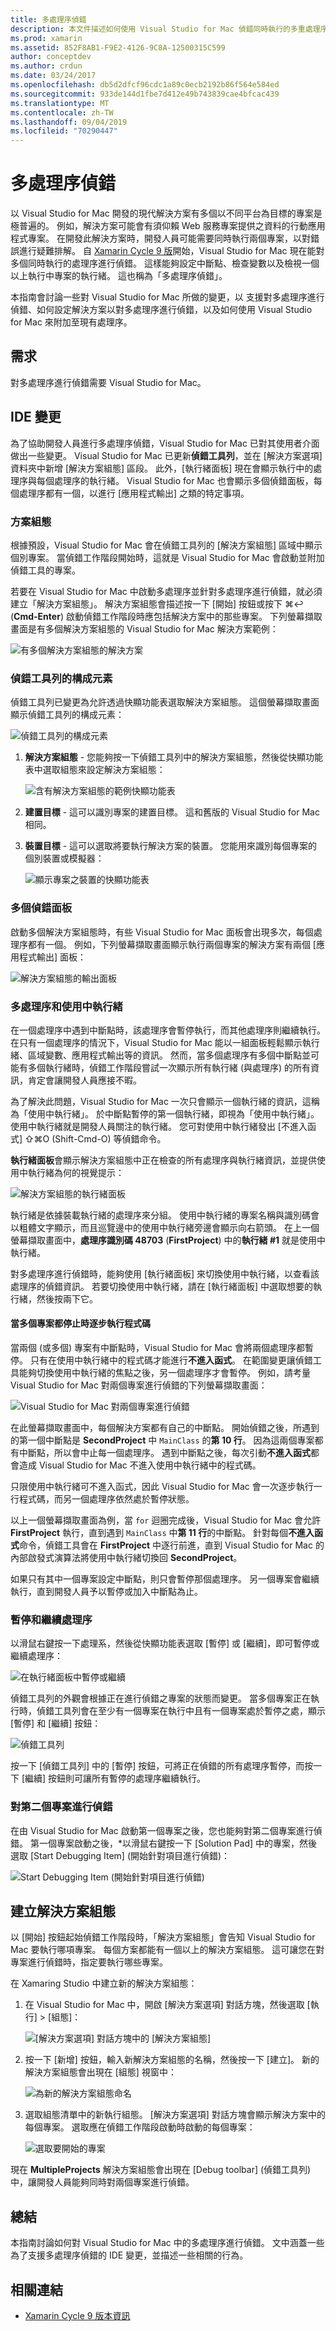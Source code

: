 ```yaml
---
title: 多處理序偵錯
description: 本文件描述如何使用 Visual Studio for Mac 偵錯同時執行的多重處理序。 例如，此功能可用來同時偵錯行動應用程式和 Web 服務專案。
ms.prod: xamarin
ms.assetid: 852F8AB1-F9E2-4126-9C8A-12500315C599
author: conceptdev
ms.author: crdun
ms.date: 03/24/2017
ms.openlocfilehash: db5d2dfcf96cdc1a89c0ecb2192b86f564e584ed
ms.sourcegitcommit: 933de144d1fbe7d412e49b743839cae4bfcac439
ms.translationtype: MT
ms.contentlocale: zh-TW
ms.lasthandoff: 09/04/2019
ms.locfileid: "70290447"
---
```

# <a name="multi-process-debugging"></a>多處理序偵錯

以 Visual Studio for Mac 開發的現代解決方案有多個以不同平台為目標的專案是極普遍的。 例如，解決方案可能會有須仰賴 Web 服務專案提供之資料的行動應用程式專案。 在開發此解決方案時，開發人員可能需要同時執行兩個專案，以對錯誤進行疑難排解。 自 [Xamarin Cycle 9 版](https://releases.xamarin.com/stable-release-cycle-9/)開始，Visual Studio for Mac 現在能對多個同時執行的處理序進行偵錯。 這樣能夠設定中斷點、檢查變數以及檢視一個以上執行中專案的執行緒。 這也稱為「多處理序偵錯」。 

本指南會討論一些對 Visual Studio for Mac 所做的變更，以 支援對多處理序進行偵錯、如何設定解決方案以對多處理序進行偵錯，以及如何使用 Visual Studio for Mac 來附加至現有處理序。

## <a name="requirements"></a>需求

對多處理序進行偵錯需要 Visual Studio for Mac。

## <a name="ide-changes"></a>IDE 變更

為了協助開發人員進行多處理序偵錯，Visual Studio for Mac 已對其使用者介面做出一些變更。 Visual Studio for Mac 已更新**偵錯工具列**，並在 [解決方案選項] 資料夾中新增 [解決方案組態] 區段。 此外，[執行緒面板] 現在會顯示執行中的處理序與每個處理序的執行緒。 Visual Studio for Mac 也會顯示多個偵錯面板，每個處理序都有一個，以進行 [應用程式輸出] 之類的特定事項。

### <a name="solution-configurations"></a>方案組態

根據預設，Visual Studio for Mac 會在偵錯工具列的 [解決方案組態] 區域中顯示個別專案。 當偵錯工作階段開始時，這就是 Visual Studio for Mac 會啟動並附加偵錯工具的專案。

若要在 Visual Studio for Mac 中啟動多處理序並針對多處理序進行偵錯，就必須建立「解決方案組態」。 解決方案組態會描述按一下 [開始] 按鈕或按下 &#8984;&#8617; (**Cmd-Enter**) 啟動偵錯工作階段時應包括解決方案中的那些專案。 下列螢幕擷取畫面是有多個解決方案組態的 Visual Studio for Mac 解決方案範例：

![](multi-process-debugging-images/mpd01-xs.png "有多個解決方案組態的解決方案")

### <a name="parts-of-the-debug-toolbar"></a>偵錯工具列的構成元素

偵錯工具列已變更為允許透過快顯功能表選取解決方案組態。 這個螢幕擷取畫面顯示偵錯工具列的構成元素：

![](multi-process-debugging-images/mpd02-xs.png "偵錯工具列的構成元素")

1. **解決方案組態** - 您能夠按一下偵錯工具列中的解決方案組態，然後從快顯功能表中選取組態來設定解決方案組態：

    ![](multi-process-debugging-images/mpd03-xs.png "含有解決方案組態的範例快顯功能表")

2. **建置目標** - 這可以識別專案的建置目標。 這和舊版的 Visual Studio for Mac 相同。
3. **裝置目標** - 這可以選取將要執行解決方案的裝置。 您能用來識別每個專案的個別裝置或模擬器：

    ![](multi-process-debugging-images/mpd04-xs.png "顯示專案之裝置的快顯功能表")

### <a name="multiple-debug-pads"></a>多個偵錯面板

啟動多個解決方案組態時，有些 Visual Studio for Mac 面板會出現多次，每個處理序都有一個。 例如，下列螢幕擷取畫面顯示執行兩個專案的解決方案有兩個 [應用程式輸出] 面板：

![](multi-process-debugging-images/mpd05-xs.png "解決方案組態的輸出面板")

### <a name="multiple-processes-and-the-_active-thread_"></a>多處理序和使用中執行緒

在一個處理序中遇到中斷點時，該處理序會暫停執行，而其他處理序則繼續執行。 在只有一個處理序的情況下，Visual Studio for Mac 能以一組面板輕鬆顯示執行緒、區域變數、應用程式輸出等的資訊。 然而，當多個處理序有多個中斷點並可能有多個執行緒時，偵錯工作階段嘗試一次顯示所有執行緒 (與處理序) 的所有資訊，肯定會讓開發人員應接不暇。

為了解決此問題，Visual Studio for Mac 一次只會顯示一個執行緒的資訊，這稱為「使用中執行緒」。 於中斷點暫停的第一個執行緒，即視為「使用中執行緒」。 使用中執行緒就是開發人員關注的執行緒。 您可對使用中執行緒發出 [不進入函式] &#8679;&#8984;O (Shift-Cmd-O) 等偵錯命令。

**執行緒面板**會顯示解決方案組態中正在檢查的所有處理序與執行緒資訊，並提供使用中執行緒為何的視覺提示：

![](multi-process-debugging-images/mpd06-xs.png "解決方案組態的執行緒面板")

執行緒是依據裝載執行緒的處理序來分組。 使用中執行緒的專案名稱與識別碼會以粗體文字顯示，而且巡覽邊中的使用中執行緒旁邊會顯示向右箭頭。 在上一個螢幕擷取畫面中，**處理序識別碼 48703** (**FirstProject**) 中的**執行緒 #1** 就是使用中執行緒。

對多處理序進行偵錯時，能夠使用 [執行緒面板] 來切換使用中執行緒，以查看該處理序的偵錯資訊。 若要切換使用中執行緒，請在 [執行緒面板] 中選取想要的執行緒，然後按兩下它。

#### <a name="stepping-through-code-when-multiple-projects-are-stopped"></a>當多個專案都停止時逐步執行程式碼

當兩個 (或多個) 專案有中斷點時，Visual Studio for Mac 會將兩個處理序都暫停。 只有在使用中執行緒中的程式碼才能進行**不進入函式**。 在範圍變更讓偵錯工具能夠切換使用中執行緒的焦點之後，另一個處理序才會暫停。 例如，請考量 Visual Studio for Mac 對兩個專案進行偵錯的下列螢幕擷取畫面：

![](multi-process-debugging-images/mpd09-xs.png  "Visual Studio for Mac 對兩個專案進行偵錯")

在此螢幕擷取畫面中，每個解決方案都有自己的中斷點。 開始偵錯之後，所遇到的第一個中斷點是 **SecondProject** 中 `MainClass` 的**第 10 行**。 因為這兩個專案都有中斷點，所以會中止每一個處理序。 遇到中斷點之後，每次引動**不進入函式**都會造成 Visual Studio for Mac 不進入使用中執行緒中的程式碼。

只限使用中執行緒可不進入函式，因此 Visual Studio for Mac 會一次逐步執行一行程式碼，而另一個處理序依然處於暫停狀態。

以上一個螢幕擷取畫面為例，當 `for` 迴圈完成後，Visual Studio for Mac 會允許 **FirstProject** 執行，直到遇到 `MainClass` 中**第 11 行**的中斷點。 針對每個**不進入函式**命令，偵錯工具會在 **FirstProject** 中逐行前進，直到 Visual Studio for Mac 的內部啟發式演算法將使用中執行緒切換回 **SecondProject**。

如果只有其中一個專案設定中斷點，則只會暫停那個處理序。 另一個專案會繼續執行，直到開發人員予以暫停或加入中斷點為止。

### <a name="pausing-and-resuming-a-processes"></a>暫停和繼續處理序

以滑鼠右鍵按一下處理系，然後從快顯功能表選取 [暫停] 或 [繼續]，即可暫停或繼續處理序：

![](multi-process-debugging-images/mpd08-xs.png "在執行緒面板中暫停或繼續")

偵錯工具列的外觀會根據正在進行偵錯之專案的狀態而變更。 當多個專案正在執行時，偵錯工具列會在至少有一個專案在執行中且有一個專案處於暫停之處，顯示 [暫停] 和 [繼續] 按鈕：

![](multi-process-debugging-images/mpd07-xs.png  "偵錯工具列")

按一下 [偵錯工具列] 中的 [暫停] 按鈕，可將正在偵錯的所有處理序暫停，而按一下 [繼續] 按鈕則可讓所有暫停的處理序繼續執行。

### <a name="debugging-a-second-project"></a>對第二個專案進行偵錯

在由 Visual Studio for Mac 啟動第一個專案之後，您也能夠對第二個專案進行偵錯。 第一個專案啟動之後，*以滑鼠右鍵按一下 [Solution Pad] 中的專案，然後選取 [Start Debugging Item] \(開始針對項目進行偵錯\)：

![](multi-process-debugging-images/mpd13-xs.png  "Start Debugging Item (開始針對項目進行偵錯)")

## <a name="creating-a-solution-configuration"></a>建立解決方案組態

以 [開始] 按鈕起始偵錯工作階段時，「解決方案組態」會告知 Visual Studio for Mac 要執行哪項專案。 每個方案都能有一個以上的解決方案組態。 這可讓您在對專案進行偵錯時，指定要執行哪些專案。

在 Xamaring Studio 中建立新的解決方案組態：

1. 在 Visual Studio for Mac 中，開啟 [解決方案選項] 對話方塊，然後選取 [執行] > [組態]：

    ![](multi-process-debugging-images/mpd10-xs.png "[解決方案選項] 對話方塊中的 [解決方案組態]")

2. 按一下 [新增] 按鈕，輸入新解決方案組態的名稱，然後按一下 [建立]。 新的解決方案組態會出現在 [組態] 視窗中：

    ![](multi-process-debugging-images/mpd11-xs.png  "為新的解決方案組態命名")

3. 選取組態清單中的新執行組態。 [解決方案選項] 對話方塊會顯示解決方案中的每個專案。 選取應在偵錯工作階段啟動時啟動的每個專案：

    ![](multi-process-debugging-images/mpd12-xs.png "選取要開始的專案")

現在 **MultipleProjects** 解決方案組態會出現在 [Debug toolbar] \(偵錯工具列\) 中，讓開發人員能夠同時對兩個專案進行偵錯。

## <a name="summary"></a>總結

本指南討論如何對 Visual Studio for Mac 中的多處理序進行偵錯。 文中涵蓋一些為了支援多處理序偵錯的 IDE 變更，並描述一些相關的行為。

## <a name="related-links"></a>相關連結

- [Xamarin Cycle 9 版本資訊](https://releases.xamarin.com/stable-release-cycle-9/)
